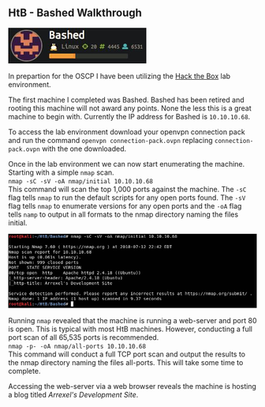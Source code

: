 ## HtB - Bashed Walkthrough
<img src="/_pages/2018-07-12_23-17-16.jpg" class="align-left" alt="">


In prepartion for the OSCP I have been utilizing the [Hack the Box](https://www.hackthebox.eu/home) lab environment.

The first machine I completed was Bashed. Bashed has been retired and rooting this machine will not award any points. None the less this is a great machine to begin with. Currently the IP address for Bashed is `10.10.10.68`.

To access the lab environment download your openvpn connection pack and run the command `openvpn connection-pack.ovpn` replacing `connection-pack.ovpn` with the one downloaded.  

Once in the lab environment we can now start enumerating the machine. Starting with a simple `nmap` scan.  
`nmap -sC -sV -oA nmap/initial 10.10.10.68`  
This command will scan the top 1,000 ports against the machine. The `-sC` flag tells `nmap` to run the default scripts for any open ports found. The `-sV` flag tells `nmap` to enumerate versions for any open ports and the `-oA` flag tells `namp` to output in all formats to the nmap directory naming the files initial.

<img src="/assets/images/2018-07-12_22-43-17.jpg" class="align-center" alt="">

Running `nmap` revealed that the machine is running a web-server and port 80 is open. This is typical with most HtB machines. However, conducting a full port scan of all 65,535 ports is recommended.  
`nmap -p- -oA nmap/all-ports 10.10.10.68`  
This command will conduct a full TCP port scan and output the results to the nmap directory naming the files all-ports. This will take some time to complete.  

Accessing the web-server via a web browser reveals the machine is hosting a blog titled _Arrexel's Development Site_.  
<img src="/Users/davidmthomsen/scripts/davidmthomsen.github.io/assets/images/2018-07-12_22-51-55.jpg" class="align-center" alt="">
